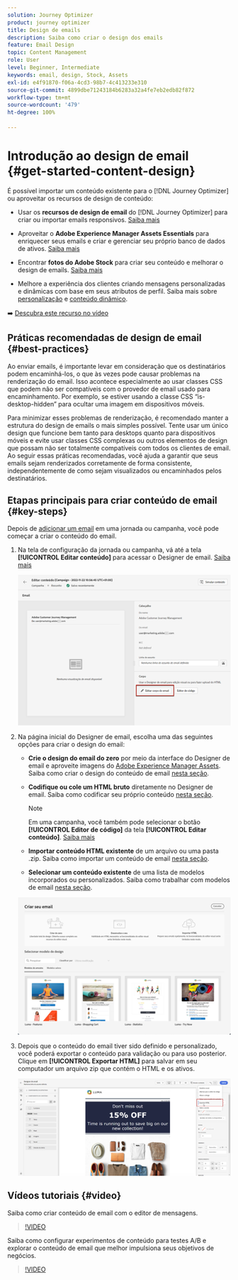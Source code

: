 ```yaml
---
solution: Journey Optimizer
product: journey optimizer
title: Design de emails
description: Saiba como criar o design dos emails
feature: Email Design
topic: Content Management
role: User
level: Beginner, Intermediate
keywords: email, design, Stock, Assets
exl-id: e4f91870-f06a-4cd3-98b7-4c413233e310
source-git-commit: 4899dbe71243184b6283a32a4fe7eb2edb82f872
workflow-type: tm+mt
source-wordcount: '479'
ht-degree: 100%

---
```


# Introdução ao design de email {#get-started-content-design}

É possível importar um conteúdo existente para o [!DNL Journey Optimizer] ou aproveitar os recursos de design de conteúdo:

* Usar os **recursos de design de email** do [!DNL Journey Optimizer] para criar ou importar emails responsivos. [Saiba mais](content-from-scratch.md)

* Aproveitar o **Adobe Experience Manager Assets Essentials** para enriquecer seus emails e criar e gerenciar seu próprio banco de dados de ativos. [Saiba mais](../content-management/assets.md)

* Encontrar **fotos do Adobe Stock** para criar seu conteúdo e melhorar o design de emails. [Saiba mais](../content-management/stock.md)

* Melhore a experiência dos clientes criando mensagens personalizadas e dinâmicas com base em seus atributos de perfil. Saiba mais sobre [personalização](../personalization/personalize.md) e [conteúdo dinâmico](../personalization/get-started-dynamic-content.md).

➡️ [Descubra este recurso no vídeo](#video)

## Práticas recomendadas de design de email {#best-practices}

Ao enviar emails, é importante levar em consideração que os destinatários podem encaminhá-los, o que às vezes pode causar problemas na renderização do email. Isso acontece especialmente ao usar classes CSS que podem não ser compatíveis com o provedor de email usado para encaminhamento. Por exemplo, se estiver usando a classe CSS “is-desktop-hidden” para ocultar uma imagem em dispositivos móveis.

Para minimizar esses problemas de renderização, é recomendado manter a estrutura do design de emails o mais simples possível. Tente usar um único design que funcione bem tanto para desktops quanto para dispositivos móveis e evite usar classes CSS complexas ou outros elementos de design que possam não ser totalmente compatíveis com todos os clientes de email. Ao seguir essas práticas recomendadas, você ajuda a garantir que seus emails sejam renderizados corretamente de forma consistente, independentemente de como sejam visualizados ou encaminhados pelos destinatários.

## Etapas principais para criar conteúdo de email {#key-steps}

Depois de [adicionar um email](create-email.md) em uma jornada ou campanha, você pode começar a criar o conteúdo do email.

1. Na tela de configuração da jornada ou campanha, vá até a tela **[!UICONTROL Editar conteúdo]** para acessar o Designer de email. [Saiba mais](create-email.md#define-email-content)

   ![](assets/email_designer_edit_email_body.png)

1. Na página inicial do Designer de email, escolha uma das seguintes opções para criar o design do email:

   * **Crie o design do email do zero** por meio da interface do Designer de email e aproveite imagens do [Adobe Experience Manager Assets](../content-management/assets.md). Saiba como criar o design do conteúdo de email [nesta seção](content-from-scratch.md).

   * **Codifique ou cole um HTML bruto** diretamente no Designer de email. Saiba como codificar seu próprio conteúdo [nesta seção](code-content.md).

     >[!NOTE]
     >
     >Em uma campanha, você também pode selecionar o botão **[!UICONTROL Editor de código]** da tela **[!UICONTROL Editar conteúdo]**. [Saiba mais](create-email.md#define-email-content)

   * **Importar conteúdo HTML existente** de um arquivo ou uma pasta .zip. Saiba como importar um conteúdo de email [nesta seção](existing-content.md).

   * **Selecionar um conteúdo existente** de uma lista de modelos incorporados ou personalizados. Saiba como trabalhar com modelos de email [nesta seção](../email/use-email-templates.md).

   ![](assets/email_designer_create_options.png)

1. Depois que o conteúdo do email tiver sido definido e personalizado, você poderá exportar o conteúdo para validação ou para uso posterior. Clique em **[!UICONTROL Exportar HTML]** para salvar em seu computador um arquivo zip que contém o HTML e os ativos.

   ![](assets/email_designer_export.png)

## Vídeos tutoriais {#video}

Saiba como criar conteúdo de email com o editor de mensagens.

>[!VIDEO](https://video.tv.adobe.com/v/334150?quality=12)

Saiba como configurar experimentos de conteúdo para testes A/B e explorar o conteúdo de email que melhor impulsiona seus objetivos de negócios.

>[!VIDEO](https://video.tv.adobe.com/v/3419893)
